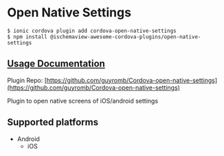 # Open Native Settings

```
$ ionic cordova plugin add cordova-open-native-settings
$ npm install @ischemaview-awesome-cordova-plugins/open-native-settings
```

## [Usage Documentation](https://danielsogl.gitbook.io/awesome-cordova-plugins/plugins/open-native-settings/)

Plugin Repo: [https://github.com/guyromb/Cordova-open-native-settings](https://github.com/guyromb/Cordova-open-native-settings)

Plugin to open native screens of iOS/android settings

## Supported platforms

- Android
  - iOS
  


